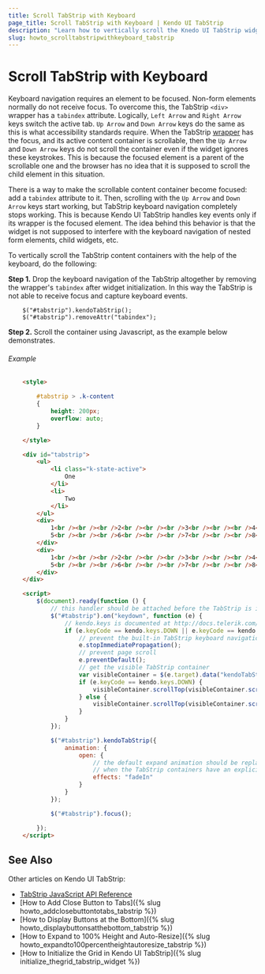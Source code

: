 ```yaml
---
title: Scroll TabStrip with Keyboard
page_title: Scroll TabStrip with Keyboard | Kendo UI TabStrip
description: "Learn how to vertically scroll the Knedo UI TabStrip widget using keyboard navigation."
slug: howto_scrolltabstripwithkeyboard_tabstrip
---
```


# Scroll TabStrip with Keyboard

Keyboard navigation requires an element to be focused. Non-form elements normally do not receive focus. To overcome this, the TabStrip `<div>` wrapper has a `tabindex` attribute. Logically, `Left Arrow` and `Right Arrow` keys switch the active tab. `Up Arrow` and `Down Arrow` keys do the same as this is what accessibility standards require. When the TabStrip [wrapper](/framework/widgets/wrapper-element) has the focus, and its active content container is scrollable, then the `Up Arrow` and `Down Arrow` keys do not scroll the container even if the widget ignores these keystrokes. This is because the focused element is a parent of the scrollable one and the browser has no idea that it is supposed to scroll the child element in this situation.

There is a way to make the scrollable content container become focused: add a `tabindex` attribute to it. Then, scrolling with the `Up Arrow` and `Down Arrow` keys start working, but TabStrip keyboard navigation completely stops working. This is because Kendo UI TabStrip handles key events only if its wrapper is the focused element. The idea behind this behavior is that the widget is not supposed to interfere with the keyboard navigation of nested form elements, child widgets, etc.

To vertically scroll the TabStrip content containers with the help of the keyboard, do the following:

**Step 1.** Drop the keyboard navigation of the TabStrip altogether by removing the wrapper's `tabindex` after widget initialization. In this way the TabStrip is not able to receive focus and capture keyboard events.

        $("#tabstrip").kendoTabStrip();
        $("#tabstrip").removeAttr("tabindex");

**Step 2.** Scroll the container using Javascript, as the example below demonstrates.

###### Example

```html
    <style>

        #tabstrip > .k-content
        {
            height: 200px;
            overflow: auto;
        }

    </style>

    <div id="tabstrip">
        <ul>
            <li class="k-state-active">
                One
            </li>
            <li>
                Two
            </li>
        </ul>
        <div>
            1<br /><br /><br />2<br /><br /><br />3<br /><br /><br />4<br /><br /><br />
            5<br /><br /><br />6<br /><br /><br />7<br /><br /><br />8<br /><br /><br />
        </div>
        <div>
            1<br /><br /><br />2<br /><br /><br />3<br /><br /><br />4<br /><br /><br />
            5<br /><br /><br />6<br /><br /><br />7<br /><br /><br />8<br /><br /><br />
        </div>
    </div>

    <script>
        $(document).ready(function () {
            // this handler should be attached before the TabStrip is initialized!
            $("#tabstrip").on("keydown", function (e) {
                // kendo.keys is documented at http://docs.telerik.com/kendo-ui/api/javascript/kendo#fields-keys
                if (e.keyCode == kendo.keys.DOWN || e.keyCode == kendo.keys.UP) {
                    // prevent the built-in TabStrip keyboard navigation
                    e.stopImmediatePropagation();
                    // prevent page scroll
                    e.preventDefault();
                    // get the visible TabStrip container
                    var visibleContainer = $(e.target).data("kendoTabStrip").wrapper.children(".k-content").filter(":visible");
                    if (e.keyCode == kendo.keys.DOWN) {
                        visibleContainer.scrollTop(visibleContainer.scrollTop() + 50);
                    } else {
                        visibleContainer.scrollTop(visibleContainer.scrollTop() - 50);
                    }
                }
            });

            $("#tabstrip").kendoTabStrip({
                animation: {
                    open: {
                        // the default expand animation should be replaced or disabled
                        // when the TabStrip containers have an explicit height
                        effects: "fadeIn"
                    }
                }
            });

            $("#tabstrip").focus();

        });
    </script>
```

## See Also

Other articles on Kendo UI TabStrip:

* [TabStrip JavaScript API Reference](/api/javascript/ui/tabstrip)
* [How to Add Close Button to Tabs]({% slug howto_addclosebuttontotabs_tabstrip %})
* [How to Display Buttons at the Bottom]({% slug howto_displaybuttonsatthebottom_tabstrip %})
* [How to Expand to 100% Height and Auto-Resize]({% slug howto_expandto100percentheightautoresize_tabstrip %})
* [How to Initialize the Grid in Kendo UI TabStrip]({% slug initialize_thegrid_tabstrip_widget %})
